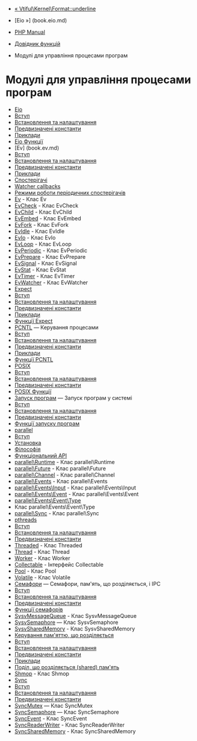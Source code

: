 - [«
Vtiful\Kernel\Format::underline](vtiful-kernel-format.underline.md)
- [Eio »] (book.eio.md)

- [PHP Manual](index.md)
- [Довідник функцій](funcref.md)
- Модулі для управління процесами програм

# Модулі для управління процесами програм

- [Eio](book.eio.md)
- [Вступ](intro.eio.md)
- [Встановлення та налаштування](eio.setup.md)
- [Предвизначені константи](eio.constants.md)
- [Приклади](eio.examples.md)
- [Eio Функції](ref.eio.md)
- [Ev] (book.ev.md)
- [Вступ](intro.ev.md)
- [Встановлення та налаштування](ev.setup.md)
- [Предвизначені константи](ev.global.constants.md)
- [Приклади](ev.examples.md)
- [Спостерігачі](ev.watchers.md)
- [Watcher callbacks](ev.watcher-callbacks.md)
- [Режими роботи періодичних
спостерігачів](ev.periodic-modes.md)
- [Ev](class.ev.md) - Клас Ev
- [EvCheck](class.evcheck.md) - Клас EvCheck
- [EvChild](class.evchild.md) - Клас EvChild
- [EvEmbed](class.evembed.md) - Клас EvEmbed
- [EvFork](class.evfork.md) - Клас EvFork
- [EvIdle](class.evidle.md) - Клас EvIdle
- [EvIo](class.evio.md) - Клас EvIo
- [EvLoop](class.evloop.md) - Клас EvLoop
- [EvPeriodic](class.evperiodic.md) - Клас EvPeriodic
- [EvPrepare](class.evprepare.md) - Клас EvPrepare
- [EvSignal](class.evsignal.md) - Клас EvSignal
- [EvStat](class.evstat.md) - Клас EvStat
- [EvTimer](class.evtimer.md) - Клас EvTimer
- [EvWatcher](class.evwatcher.md) - Клас EvWatcher
- [Expect](book.expect.md)
- [Вступ](intro.expect.md)
- [Встановлення та налаштування](expect.setup.md)
- [Предвизначені константи](expect.constants.md)
- [Приклади](expect.examples.md)
- [Функції Expect](ref.expect.md)
- [PCNTL](book.pcntl.md) — Керування процесами
- [Вступ](intro.pcntl.md)
- [Встановлення та налаштування](pcntl.setup.md)
- [Предвизначені константи](pcntl.constants.md)
- [Приклади](pcntl.examples.md)
- [Функції PCNTL](ref.pcntl.md)
- [POSIX](book.posix.md)
- [Вступ](intro.posix.md)
- [Встановлення та налаштування](posix.setup.md)
- [Предвизначені константи](posix.constants.md)
- [POSIX Функції](ref.posix.md)
- [Запуск програм](book.exec.md) — Запуск програм у системі
- [Вступ](intro.exec.md)
- [Встановлення та налаштування](exec.setup.md)
- [Предвизначені константи](exec.constants.md)
- [Функції запуску програм](ref.exec.md)
- [parallel](book.parallel.md)
- [Вступ](intro.parallel.md)
- [Установка](parallel.setup.md)
- [Філософія](philosophy.parallel.md)
- [Функціональний API](functional.parallel.md)
- [parallel\Runtime](class.parallel-runtime.md) - Клас
parallel\Runtime
- [parallel\Future](class.parallel-future.md) - Клас
parallel\Future
- [parallel\Channel](class.parallel-channel.md) - Клас
parallel\Channel
- [parallel\Events](class.parallel-events.md) - Клас
parallel\Events
- [parallel\Events\Input](class.parallel-events-input.md) -
Клас parallel\Events\Input
- [parallel\Events\Event](class.parallel-events-event.md) -
Клас parallel\Events\Event
- [parallel\Events\Event\Type](class.parallel-events-event-type.md)
- Клас parallel\Events\Event\Type
- [parallel\Sync](class.parallel-sync.md) - Клас parallel\Sync
- [pthreads](book.pthreads.md)
- [Вступ](intro.pthreads.md)
- [Встановлення та налаштування](pthreads.setup.md)
- [Предвизначені константи](pthreads.constants.md)
- [Threaded](class.threaded.md) - Клас Threaded
- [Thread](class.thread.md) - Клас Thread
- [Worker](class.worker.md) - Клас Worker
- [Collectable](class.collectable.md) - Інтерфейс Collectable
- [Pool](class.pool.md) - Клас Pool
- [Volatile](class.volatile.md) - Клас Volatile
- [Семафори](book.sem.md) — Семафори, пам'ять, що розділяється, і IPC
- [Вступ](intro.sem.md)
- [Встановлення та налаштування](sem.setup.md)
- [Предвизначені константи](sem.constants.md)
- [Функції семафорів](ref.sem.md)
- [SysvMessageQueue](class.sysvmessagequeue.md) - Клас
SysvMessageQueue
- [SysvSemaphore](class.sysvsemaphore.md) — Клас SysvSemaphore
- [SysvSharedMemory](class.sysvsharedmemory.md) - Клас
SysvSharedMemory
- [Керування пам'яттю, що розділяється](book.shmop.md)
- [Вступ](intro.shmop.md)
- [Встановлення та налаштування](shmop.setup.md)
- [Предвизначені константи](shmop.constants.md)
- [Приклади](shmop.examples.md)
- [Поділ, що розділяється (shared) пам'ять](ref.shmop.md)
- [Shmop](class.shmop.md) - Клас Shmop
- [Sync](book.sync.md)
- [Вступ](intro.sync.md)
- [Встановлення та налаштування](sync.setup.md)
- [Предвизначені константи](sync.constants.md)
- [SyncMutex](class.syncmutex.md) — Клас SyncMutex
- [SyncSemaphore](class.syncsemaphore.md) — Клас SyncSemaphore
- [SyncEvent](class.syncevent.md) - Клас SyncEvent
- [SyncReaderWriter](class.syncreaderwriter.md) - Клас
SyncReaderWriter
- [SyncSharedMemory](class.syncsharedmemory.md) - Клас
SyncSharedMemory
